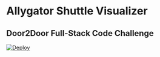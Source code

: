 # Allygator Shuttle Visualizer
## Door2Door Full-Stack Code Challenge

[![Deploy](https://www.herokucdn.com/deploy/button.svg)](https://heroku.com/deploy)
